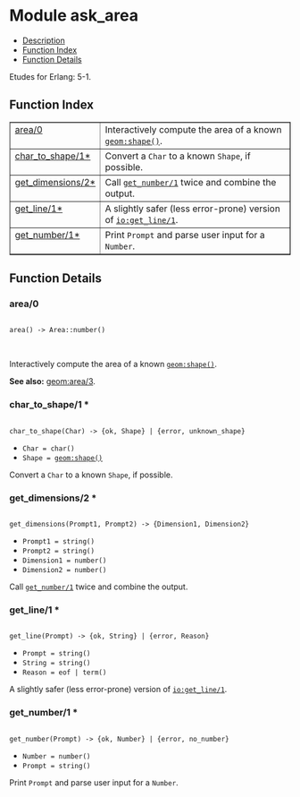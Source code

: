 

# Module ask_area #
* [Description](#description)
* [Function Index](#index)
* [Function Details](#functions)

Etudes for Erlang: 5-1.

<a name="index"></a>

## Function Index ##


<table width="100%" border="1" cellspacing="0" cellpadding="2" summary="function index"><tr><td valign="top"><a href="#area-0">area/0</a></td><td>Interactively compute the area of a known <a href="geom.md#type-shape"><code>geom:shape()</code></a>.</td></tr><tr><td valign="top"><a href="#char_to_shape-1">char_to_shape/1*</a></td><td>Convert a <code>Char</code> to a known <code>Shape</code>, if possible.</td></tr><tr><td valign="top"><a href="#get_dimensions-2">get_dimensions/2*</a></td><td>Call <a href="#get_number-1"><code>get_number/1</code></a> twice and combine the output.</td></tr><tr><td valign="top"><a href="#get_line-1">get_line/1*</a></td><td>A slightly safer (less error-prone) version of <a href="io.md#get_line-1"><code>io:get_line/1</code></a>.</td></tr><tr><td valign="top"><a href="#get_number-1">get_number/1*</a></td><td>Print <code>Prompt</code> and parse user input for a <code>Number</code>.</td></tr></table>


<a name="functions"></a>

## Function Details ##

<a name="area-0"></a>

### area/0 ###

<pre><code>
area() -&gt; Area::number()
</code></pre>
<br />

Interactively compute the area of a known [`geom:shape()`](geom.md#type-shape).

__See also:__ [geom:area/3](geom.md#area-3).

<a name="char_to_shape-1"></a>

### char_to_shape/1 * ###

<pre><code>
char_to_shape(Char) -&gt; {ok, Shape} | {error, unknown_shape}
</code></pre>

<ul class="definitions"><li><code>Char = char()</code></li><li><code>Shape = <a href="geom.md#type-shape">geom:shape()</a></code></li></ul>

Convert a `Char` to a known `Shape`, if possible.

<a name="get_dimensions-2"></a>

### get_dimensions/2 * ###

<pre><code>
get_dimensions(Prompt1, Prompt2) -&gt; {Dimension1, Dimension2}
</code></pre>

<ul class="definitions"><li><code>Prompt1 = string()</code></li><li><code>Prompt2 = string()</code></li><li><code>Dimension1 = number()</code></li><li><code>Dimension2 = number()</code></li></ul>

Call [`get_number/1`](#get_number-1) twice and combine the output.

<a name="get_line-1"></a>

### get_line/1 * ###

<pre><code>
get_line(Prompt) -&gt; {ok, String} | {error, Reason}
</code></pre>

<ul class="definitions"><li><code>Prompt = string()</code></li><li><code>String = string()</code></li><li><code>Reason = eof | term()</code></li></ul>

A slightly safer (less error-prone) version of [`io:get_line/1`](io.md#get_line-1).

<a name="get_number-1"></a>

### get_number/1 * ###

<pre><code>
get_number(Prompt) -&gt; {ok, Number} | {error, no_number}
</code></pre>

<ul class="definitions"><li><code>Number = number()</code></li><li><code>Prompt = string()</code></li></ul>

Print `Prompt` and parse user input for a `Number`.


